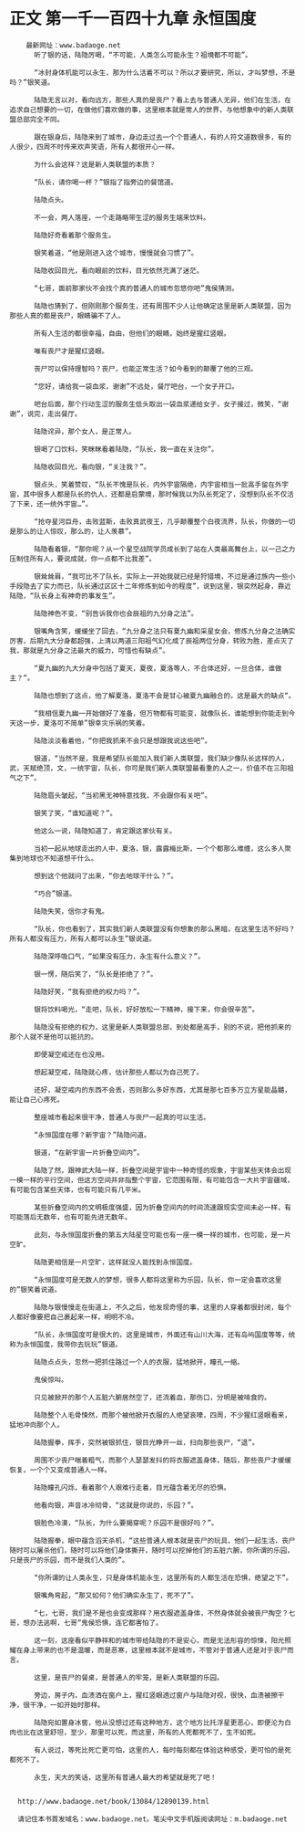# 正文 第一千一百四十九章 永恒国度
        最新网址：www.badaoge.net
          听了银的话，陆隐厉喝，“不可能，人类怎么可能永生？祖境都不可能”。
      
          “冰封身体机能可以永生，那为什么活着不可以？所以才要研究，所以，才叫梦想，不是吗？”银笑道。
      
          陆隐无言以对，看向远方，那些人真的是丧尸？看上去与普通人无异，他们在生活，在追求自己想要的一切，在做他们喜欢做的事，这里根本就是常人的世界，与他想象中的新人类联盟总部完全不同。
      
          跟在银身后，陆隐来到了城市，身边走过去一个个普通人，有的人符文道数很多，有的人很少，四周不时传来欢声笑语，所有人都很开心一样。
      
          为什么会这样？这是新人类联盟的本质？
      
          “队长，请你喝一杯？”银指了指旁边的餐馆道。
      
          陆隐点头。
      
          不一会，两人落座，一个走路略带生涩的服务生端来饮料。
      
          陆隐好奇看着那个服务生。
      
          银笑着道，“他是刚进入这个城市，慢慢就会习惯了”。
      
          陆隐收回目光，看向眼前的饮料，目光依然充满了迷茫。
      
          “七哥，面前那家伙不会找个真的普通人的城市忽悠你吧”鬼侯猜测。
      
          陆隐也猜到了，但刚刚那个服务生，还有周围不少人让他确定这里是新人类联盟，因为那些人真的都是丧尸，眼睛骗不了人。
      
          所有人生活的都很幸福，自由，但他们的眼睛，始终是猩红竖眼。
      
          唯有丧尸才是猩红竖眼。
      
          丧尸可以保持理智吗？丧尸，也能正常生活？如今看到的颠覆了他的三观。
      
          “您好，请给我一袋血浆，谢谢”不远处，餐厅吧台，一个女子开口。
      
          吧台后面，那个行动生涩的服务生低头取出一袋血浆递给女子，女子接过，微笑，“谢谢”，说完，走出餐厅。
      
          陆隐诧异，那个女人，是正常人。
      
          银喝了口饮料，笑眯眯看着陆隐，“队长，我一直在关注你”。
      
          陆隐收回目光，看向银，“关注我？”。
      
          银点头，笑着赞叹，“队长不愧是队长，内外宇宙隔绝，内宇宙相当一批高手留在外宇宙，其中很多人都是队长的仇人，还都是启蒙境，那时候我以为队长死定了，没想到队长不仅活了下来，还一统外宇宙…”。
      
          “抢夺星河巨舟，击败蓝斯，击败真武夜王，几乎颠覆整个白夜流界，队长，你做的一切是那么的让人惊叹，那么的，让人羡慕”。
      
          陆隐看着银，“那你呢？从一个星空战院学员成长到了站在人类最高舞台上，以一己之力压制住所有人，要说成就，你一点都不比我差”。
      
          银耸耸肩，“我可比不了队长，实际上一开始我就已经是狩猎境，不过是通过族内一些小手段隐去了实力而已，队长通过区区十二年修炼到如今的程度”，说到这里，银突然起身，靠近陆隐，“队长身上有神奇的事发生”。
      
          陆隐神色不变，“别告诉我你也会辰祖的九分身之法”。
      
          银嘴角含笑，缓缓坐了回去，“九分身之法只有夏九幽和采星女会，修炼九分身之法确实厉害，后期九大分身都超强，上清以两道三阳祖气幻化成了辰祖两位分身，转败为胜，差点灭了我，那就是九分身之法最大的威力，可惜也有缺点”。
      
          “夏九幽的九大分身中包括了夏天，夏夜，夏洛等人，不合体还好，一旦合体，谁做主？”。
      
          陆隐也想到了这点，他了解夏洛，夏洛不会是甘心被夏九幽融合的，这是最大的缺点“。
      
          “我相信夏九幽一开始做好了准备，但万物都有可能变，就像队长，谁能想到你能走到今天这一步，夏洛可不简单”银幸灾乐祸的笑着。
      
          陆隐淡淡看着他，“你把我抓来不会只是想跟我说这些吧”。
      
          银道，“当然不是，我是希望队长能加入我们新人类联盟，我们缺少像队长这样的人，武，天赋绝顶，文，一统宇宙，队长，你可是我们新人类联盟最看重的人之一，价值不在三阳祖气之下”。
      
          陆隐眉头皱起，“当初黑无神特意找我，不会跟你有关吧”。
      
          银笑了笑，“谁知道呢？”。
      
          他这么一说，陆隐知道了，肯定跟这家伙有关。
      
          当初一起从地球走出的人中，夏洛，银，露露梅比斯，一个个都那么难缠，这么多人聚集到地球也不知道想干什么。
      
          想到这个他就问了出来，“你去地球干什么？”。
      
          “巧合”银道。
      
          陆隐失笑，信你才有鬼。
      
          “队长，你也看到了，其实我们新人类联盟没有你想象的那么黑暗，在这里生活不好吗？所有人都没有压力，所有人都可以永生”银说道。
      
          陆隐深呼吸口气，“如果没有压力，永生有什么意义？”。
      
          银一愣，随后笑了，“队长是拒绝了？”。
      
          陆隐好笑，“我有拒绝的权力吗？”。
      
          银将饮料喝光，“走吧，队长，好好放松一下精神，接下来，你会很辛苦”。
      
          陆隐没有拒绝的权力，这里是新人类联盟总部，到处都是高手，别的不说，把他抓来的那个人就不是他可以抵抗的。
      
          即便凝空戒还在也没用。
      
          想起凝空戒，陆隐就心疼，估计那些人都以为自己死了。
      
          还好，凝空戒内的东西不会丢，否则那么多好东西，尤其是那七百多万立方星能晶髓，能让自己心疼死。
      
          整座城市看起来很干净，普通人与丧尸一起真的可以生活。
      
          “永恒国度在哪？新宇宙？”陆隐问道。
      
          银道，“在新宇宙一片折叠空间内”。
      
          陆隐了然，跟神武大陆一样，折叠空间是宇宙中一种奇怪的现象，宇宙某些天体会出现一模一样的平行空间，但这方空间并非指整个宇宙，它范围有限，有可能包含一大片宇宙疆域，有可能包含某些天体，也有可能只有几平米。
      
          某些折叠空间内的文明极度强盛，因为折叠空间内的时间流速跟现实空间未必一样，有可能落后无数年，也有可能先进无数年。
      
          此刻，与永恒国度折叠的第五大陆星空可能也有一座一模一样的城市，也可能，是一片空旷。
      
          陆隐更相信是一片空旷，这样就没人能找到永恒国度。
      
          “永恒国度可是无数人的梦想，很多人都将这里称为乐园，队长，你一定会喜欢这里的”银笑着说道。
      
          陆隐与银慢慢走在街道上，不久之后，他发现奇怪的事，这里的人穿着都很封闭，每个人都好像要把自己裹起来一样，明明不冷。
      
          “队长，永恒国度可是很大的，这里是城市，外面还有山川大海，还有岛屿国度等等，统称为永恒国度，我带你去玩玩”银道。
      
          陆隐点点头，忽然一把抓住路过一个人的衣服，猛地掀开，瞳孔一缩。
      
          鬼侯惊叫。
      
          只见被掀开的那个人五脏六腑居然空了，还流着血，那伤口，分明是被啃食的。
      
          陆隐整个人毛骨悚然，而那个被他掀开衣服的人绝望哀嚎，四周，不少猩红竖眼看来，猛地冲向那个人。
      
          陆隐握拳，挥手，突然被银抓住，银目光睁开一丝，扫向那些丧尸，“退”。
      
          周围不少丧尸喘着粗气，而那个人瑟瑟发抖的将衣服遮盖身体，随后，那些丧尸才缓缓恢复，一个个又变成普通人一样。
      
          陆隐瞳孔闪烁，看着那个人艰难行走着，目光蕴含着无尽的恐惧。
      
          他看向银，声音冰冷彻骨，“这就是你说的，乐园？”。
      
          银脸色冷漠，“队长，为什么要揭穿呢？乐园不是很好吗？”。
      
          陆隐握拳，眼中蕴含滔天杀机，“这些普通人根本就是丧尸的玩具，他们一起生活，丧尸随时可以屠杀他们，随时可以将他们身体撕开，随时可以挖掉他们的五脏六腑，你所谓的乐园，只是丧尸的乐园，而不是我们人类的”。
      
          “你所谓的让人类永生，只是身体机能永生，这里所有的人都生活在恐惧，绝望之下”。
      
          银嘴角弯起，“那又如何？他们确实永生了，死不了”。
      
          “七，七哥，我们是不是也会变成那样？用衣服遮盖身体，不然身体就会被丧尸掏空？七哥，想办法逃啊，七哥”鬼侯恐惧，连它都害怕了。
      
          这一刻，这座看似平静祥和的城市带给陆隐的不是安心，而是无法形容的惊悚，阳光照耀在身上带来的也不是温暖，而是恶寒，这里根本就不是城市，不管对于普通人还是对于丧尸而言。
      
          这里，是丧尸的餐桌，是普通人的牢笼，是新人类联盟的乐园。
      
          旁边，房子内，血渍洒在窗户上，猩红竖眼透过窗户与陆隐对视，很快，血渍被擦干净，很干净，一如开始时那样。
      
          陆隐宛如置身冰窖，他从没想过还有这种地方，这个地方比托浮星更恶心，即便沦为白肉也比在这里舒坦，至少，那里可以死，而这里，所有的人死都死不了，生不如死。
      
          有人说过，等死比死亡更可怕，这里的人，每时每刻都在体验这种感受，更可怕的是死都死不了。
      
          永生，天大的笑话，这里所有普通人最大的希望就是死了吧！
      
      
      http://www.badaoge.net/book/13084/12890139.html
      
      请记住本书首发域名：www.badaoge.net。笔尖中文手机版阅读网址：m.badaoge.net